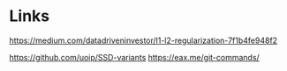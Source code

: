 # Links
https://medium.com/datadriveninvestor/l1-l2-regularization-7f1b4fe948f2

https://github.com/uoip/SSD-variants
https://eax.me/git-commands/
